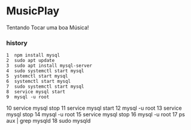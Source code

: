 # MusicPlay
Tentando Tocar uma boa Música!

### history
    1  npm install mysql
    2  sudo apt update
    3  sudo apt install mysql-server
    4  sudo systemctl start mysql
    5  ystemctl start mysql
    6  systemctl start mysql
    7  sudo systemctl start mysql
    8  service mysql start
    9  mysql -u root
   10  service mysql stop
   11  service mysql start
   12  mysql -u root
   13  service mysql stop
   14  mysql -u root
   15  service mysql stop
   16  mysql -u root
   17  ps aux | grep mysqld
   18  sudo mysqld
